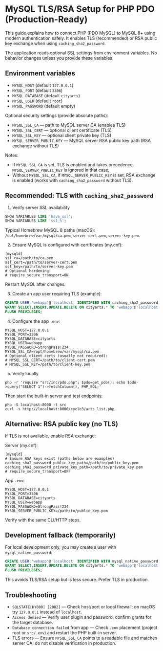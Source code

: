 # MySQL TLS/RSA Setup for PHP PDO (Production-Ready)

This guide explains how to connect PHP (PDO MySQL) to MySQL 8+ using modern authentication safely. It enables TLS (recommended) or RSA public key exchange when using `caching_sha2_password`.

The application reads optional SSL settings from environment variables. No behavior changes unless you provide these variables.

## Environment variables

- `MYSQL_HOST` (default `127.0.0.1`)
- `MYSQL_PORT` (default `3306`)
- `MYSQL_DATABASE` (default `cityarts`)
- `MYSQL_USER` (default `root`)
- `MYSQL_PASSWORD` (default empty)

Optional security settings (provide absolute paths):

- `MYSQL_SSL_CA` — path to MySQL server CA (enables TLS)
- `MYSQL_SSL_CERT` — optional client certificate (TLS)
- `MYSQL_SSL_KEY` — optional client private key (TLS)
- `MYSQL_SERVER_PUBLIC_KEY` — MySQL server RSA public key path (RSA exchange without TLS)

Notes:
- If `MYSQL_SSL_CA` is set, TLS is enabled and takes precedence. `MYSQL_SERVER_PUBLIC_KEY` is ignored in that case.
- Without `MYSQL_SSL_CA`, if `MYSQL_SERVER_PUBLIC_KEY` is set, RSA exchange is enabled (works with `caching_sha2_password` without TLS).

## Recommended: TLS with `caching_sha2_password`

1) Verify server SSL availability

```sql
SHOW VARIABLES LIKE 'have_ssl';
SHOW VARIABLES LIKE 'ssl_%';
```

Typical Homebrew MySQL 8 paths (macOS): `/opt/homebrew/var/mysql/ca.pem`, `server-cert.pem`, `server-key.pem`.

2) Ensure MySQL is configured with certificates (my.cnf):

```
[mysqld]
ssl_ca=/path/to/ca.pem
ssl_cert=/path/to/server-cert.pem
ssl_key=/path/to/server-key.pem
# Optional hardening:
# require_secure_transport=ON
```

Restart MySQL after changes.

3) Create an app user requiring TLS (example):

```sql
CREATE USER 'webapp'@'localhost' IDENTIFIED WITH caching_sha2_password BY 'StrongPass!234' REQUIRE SSL;
GRANT SELECT,INSERT,UPDATE,DELETE ON cityarts.* TO 'webapp'@'localhost';
FLUSH PRIVILEGES;
```

4) Configure the app `.env`:

```
MYSQL_HOST=127.0.0.1
MYSQL_PORT=3306
MYSQL_DATABASE=cityarts
MYSQL_USER=webapp
MYSQL_PASSWORD=StrongPass!234
MYSQL_SSL_CA=/opt/homebrew/var/mysql/ca.pem
# Optional client certs (usually not required):
# MYSQL_SSL_CERT=/path/to/client-cert.pem
# MYSQL_SSL_KEY=/path/to/client-key.pem
```

5) Verify locally

```
php -r 'require "src/inc/pdo.php"; $pdo=get_pdo(); echo $pdo->query("SELECT 1")->fetchColumn(), PHP_EOL;'
```

Then start the built-in server and test endpoints:

```
php -S localhost:8000 -t src
curl -s http://localhost:8000/cycle3/arts_list.php
```

## Alternative: RSA public key (no TLS)

If TLS is not available, enable RSA exchange:

Server (my.cnf):

```
[mysqld]
# Ensure RSA keys exist (paths below are examples)
caching_sha2_password_public_key_path=/path/to/public_key.pem
caching_sha2_password_private_key_path=/path/to/private_key.pem
# require_secure_transport=OFF
```

App `.env`:

```
MYSQL_HOST=127.0.0.1
MYSQL_PORT=3306
MYSQL_DATABASE=cityarts
MYSQL_USER=webapp
MYSQL_PASSWORD=StrongPass!234
MYSQL_SERVER_PUBLIC_KEY=/path/to/public_key.pem
```

Verify with the same CLI/HTTP steps.

## Development fallback (temporarily)

For local development only, you may create a user with `mysql_native_password`:

```sql
CREATE USER 'webapp'@'localhost' IDENTIFIED WITH mysql_native_password BY 'StrongPass!234';
GRANT SELECT,INSERT,UPDATE,DELETE ON cityarts.* TO 'webapp'@'localhost';
FLUSH PRIVILEGES;
```

This avoids TLS/RSA setup but is less secure. Prefer TLS in production.

## Troubleshooting

- `SQLSTATE[HY000] [2002]` — Check host/port or local firewall; on macOS try `127.0.0.1` instead of `localhost`.
- `Access denied` — Verify user plugin and password; confirm grants for the target database.
- `Database connection failed` from app — Check `.env` placement (project root or `src/.env`) and restart the PHP built-in server.
- TLS errors — Ensure `MYSQL_SSL_CA` points to a readable file and matches server CA; do not disable verification in production.

